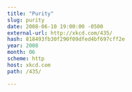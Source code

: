 ```yaml
---
title: "Purity"
slug: purity
date: 2008-06-10 19:00:00 -0500
external-url: http://xkcd.com/435/
hash: 818493fb30f290f09dfed4bf697cff2e
year: 2008
month: 06
scheme: http
host: xkcd.com
path: /435/

---
```



